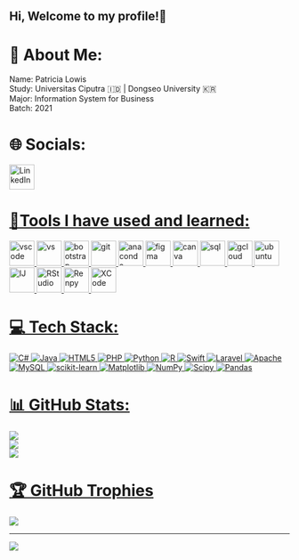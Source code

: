 ## Hi, Welcome to my profile!👋
<!--
## Skils and Experience
* 💻 HTML, CSS, JavaScript, Laravel, SQL, PHP, C#, R
* 📈 Tableau, Excel, Spreadsheet
* 📱 Swift
* 🖌️ Figma, Canva
![Patricia's GitHub stats](https://github-readme-stats.vercel.app/api?username=P1X3L07&show_icons=true&hide=contribs,prs&cache_seconds=86400&theme=ambient_gradient)
-->
# 💫 About Me:
<p align="left">
Name: Patricia Lowis <br> Study: Universitas Ciputra 🇮🇩 | Dongseo University 🇰🇷 <br> Major: Information System for Business <br>Batch: 2021
</p>

# 🌐 Socials:
<p align="left">
<a href="https://linkedin.com/in/PatriciaLowis "><img src="https://cdn.jsdelivr.net/gh/devicons/devicon@latest/icons/linkedin/linkedin-original.svg" alt="LinkedIn" width="45" height="45"/>

# 🚀Tools I have used and learned:
<p align="left">
<img src="https://cdn.jsdelivr.net/gh/devicons/devicon@latest/icons/vscode/vscode-original.svg" alt="vscode" width="45" height="45" />
<img src="https://cdn.jsdelivr.net/gh/devicons/devicon@latest/icons/visualstudio/visualstudio-original.svg" alt="vs" width="45" height="45" />
<img src="https://cdn.jsdelivr.net/gh/devicons/devicon@latest/icons/bootstrap/bootstrap-original.svg" alt="bootstrap" width="45" height="45"/>
<img src="https://cdn.jsdelivr.net/gh/devicons/devicon@latest/icons/git/git-original.svg" alt="git" width="45" height="45"/>
<img src="https://cdn.jsdelivr.net/gh/devicons/devicon@latest/icons/anaconda/anaconda-original.svg" alt="anaconda" width="45" height="45"/>
<img src="https://cdn.jsdelivr.net/gh/devicons/devicon@latest/icons/figma/figma-original.svg" alt="figma" width="45" height="45"/>
<img src="https://cdn.jsdelivr.net/gh/devicons/devicon@latest/icons/canva/canva-original.svg" alt="canva" width="45" height="45"/>
<img src="https://cdn.jsdelivr.net/gh/devicons/devicon@latest/icons/mysql/mysql-original-wordmark.svg" alt="sql" width="45" height="45"/>
<img src="https://cdn.jsdelivr.net/gh/devicons/devicon@latest/icons/googlecloud/googlecloud-original.svg" alt="gcloud" width="45" height="45"/>
<img src="https://cdn.jsdelivr.net/gh/devicons/devicon@latest/icons/ubuntu/ubuntu-original.svg" alt="ubuntu" width="45" height="45"/>
<img src="https://cdn.jsdelivr.net/gh/devicons/devicon@latest/icons/intellij/intellij-original.svg" alt="IJ" width="45" height="45"/>
<img src="https://cdn.jsdelivr.net/gh/devicons/devicon@latest/icons/r/r-original.svg" alt="RStudio" width="45" height="45"/>
<img src="https://cdn.jsdelivr.net/gh/devicons/devicon@latest/icons/renpy/renpy-original.svg" alt="Renpy" width="45" height="45"/>
<img src="https://cdn.jsdelivr.net/gh/devicons/devicon@latest/icons/xcode/xcode-original.svg" alt="XCode" width="45" height="45"/>
</p>
          

# 💻 Tech Stack:
![C#](https://img.shields.io/badge/c%23-%23239120.svg?style=for-the-badge&logo=csharp&logoColor=white) ![Java](https://img.shields.io/badge/java-%23ED8B00.svg?style=for-the-badge&logo=openjdk&logoColor=white) ![HTML5](https://img.shields.io/badge/html5-%23E34F26.svg?style=for-the-badge&logo=html5&logoColor=white) ![PHP](https://img.shields.io/badge/php-%23777BB4.svg?style=for-the-badge&logo=php&logoColor=white) ![Python](https://img.shields.io/badge/python-3670A0?style=for-the-badge&logo=python&logoColor=ffdd54) ![R](https://img.shields.io/badge/r-%23276DC3.svg?style=for-the-badge&logo=r&logoColor=white) ![Swift](https://img.shields.io/badge/swift-F54A2A?style=for-the-badge&logo=swift&logoColor=white) ![Laravel](https://img.shields.io/badge/laravel-%23FF2D20.svg?style=for-the-badge&logo=laravel&logoColor=white) ![Apache](https://img.shields.io/badge/apache-%23D42029.svg?style=for-the-badge&logo=apache&logoColor=white) ![MySQL](https://img.shields.io/badge/mysql-4479A1.svg?style=for-the-badge&logo=mysql&logoColor=white) ![scikit-learn](https://img.shields.io/badge/scikit--learn-%23F7931E.svg?style=for-the-badge&logo=scikit-learn&logoColor=white) ![Matplotlib](https://img.shields.io/badge/Matplotlib-%23ffffff.svg?style=for-the-badge&logo=Matplotlib&logoColor=black) ![NumPy](https://img.shields.io/badge/numpy-%23013243.svg?style=for-the-badge&logo=numpy&logoColor=white) ![Scipy](https://img.shields.io/badge/SciPy-%230C55A5.svg?style=for-the-badge&logo=scipy&logoColor=%white) ![Pandas](https://img.shields.io/badge/pandas-%23150458.svg?style=for-the-badge&logo=pandas&logoColor=white)
# 📊 GitHub Stats:
![](https://github-readme-stats.vercel.app/api?username=P1X3L07&theme=midnight-purple&hide_border=true&include_all_commits=true&count_private=true)<br/>
![](https://github-readme-streak-stats.herokuapp.com/?user=P1X3L07&theme=midnight-purple&hide_border=true)<br/>
![](https://github-readme-stats.vercel.app/api/top-langs/?username=P1X3L07&theme=midnight-purple&hide_border=true&include_all_commits=true&count_private=true&layout=compact)

# 🏆 GitHub Trophies
![](https://github-profile-trophy.vercel.app/?username=P1X3L07&theme=radical&no-frame=true&no-bg=false&margin-w=4)

---
[![](https://visitcount.itsvg.in/api?id=P1X3L07&icon=9&color=11)](https://visitcount.itsvg.in)
